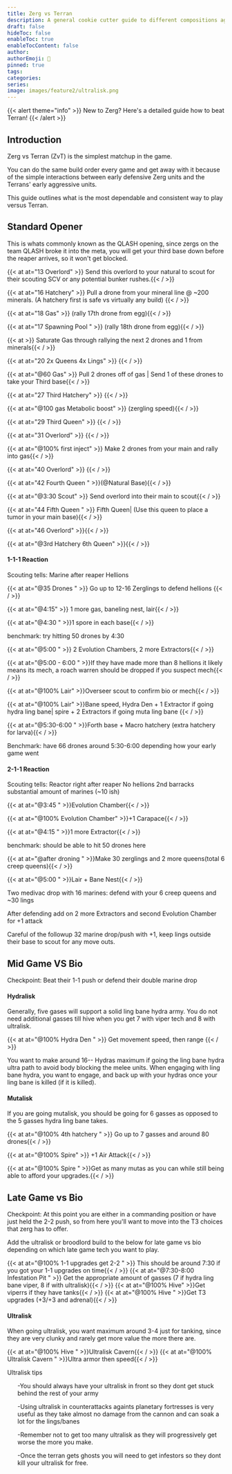 ```yaml
---
title: Zerg vs Terran
description: A general cookie cutter guide to different compositions againts Terran
draft: false
hideToc: false
enableToc: true
enableTocContent: false
author:
authorEmoji: 🤖
pinned: true
tags:
categories:
series:
image: images/feature2/ultralisk.png
---
```


{{< alert theme="info" >}} 
New to Zerg? Here's a detailed guide how to beat Terran!
{{< /alert >}}



## Introduction
Zerg vs Terran (ZvT) is the simplest matchup in the game. 

You can do the same build order every game and get away with it because of the simple interactions between early defensive Zerg units and the Terrans' early aggressive units. 

This guide outlines what is the most dependable and consistent way to play versus Terran.

## Standard Opener

This is whats commonly known as the QLASH opening, since zergs on the team QLASH broke it into the meta, you will get your third base down before the reaper arrives, so it won't get blocked.

{{< at at="13 Overlord" >}} Send this overlord to your natural to scout for their scouting SCV or any potential bunker rushes.{{< / >}}

{{< at at="16 Hatchery" >}} Pull a drone from your mineral line @ ~200 minerals. (A hatchery first is safe vs virtually any build) {{< / >}}

{{< at at="18 Gas" >}} (rally 17th drone from egg){{< / >}}

{{< at at="17 Spawning Pool " >}} (rally 18th drone from egg){{< / >}}

{{< at >}} Saturate Gas through rallying the next 2 drones and 1 from minerals{{< / >}}

{{< at at="20 2x Queens 4x Lings" >}} {{< / >}}

{{< at at="@60 Gas" >}} Pull 2 drones off of gas | Send 1 of these drones to take your Third base{{< / >}}

{{< at at="27 Third Hatchery" >}} {{< / >}}

{{< at at="@100 gas Metabolic boost" >}} (zergling speed){{< / >}}

{{< at at="29 Third Queen" >}} {{< / >}}

{{< at at="31 Overlord" >}} {{< / >}}

{{< at at="@100% first inject" >}} Make 2 drones from your main and rally into gas{{< / >}}

{{< at at="40 Overlord" >}} {{< / >}}

{{< at at="42 Fourth Queen " >}}(@Natural Base){{< / >}}

{{< at at="@3:30 Scout" >}} Send overlord into their main to scout{{< / >}}

{{< at at="44 Fifth Queen " >}} Fifth Queen| (Use this queen to place a tumor in your main base){{< / >}}

{{< at at="46 Overlord" >}}{{< / >}}

{{< at at="@3rd Hatchery 6th Queen" >}}{{< / >}}

#### 1-1-1 Reaction

Scouting tells: 
Marine after reaper
Hellions



{{< at at="@35 Drones " >}} Go up to 12-16 Zerglings to defend hellions {{< / >}}

{{< at at="@4:15" >}} 1 more gas, baneling nest, lair{{< / >}}

{{< at at="@4:30 " >}}1 spore in each base{{< / >}}

benchmark:
 try hitting 50 drones by 4:30

{{< at at="@5:00 " >}} 2 Evolution Chambers, 2 more Extractors{{< / >}}

{{< at at="@5:00 - 6:00 " >}}If they have made more than 8 hellions it likely means its mech, a roach warren should be dropped if you suspect mech{{< / >}}

{{< at at="@100% Lair" >}}Overseer scout to confirm bio or mech{{< / >}}


{{< at at="@100% Lair" >}}Bane speed, Hydra Den + 1 Extractor if going hydra ling bane| spire + 2 Extractors if going muta ling bane {{< / >}}

{{< at at="@5:30-6:00 " >}}Forth base + Macro hatchery (extra hatchery for larva){{< / >}}

Benchmark:
 have 66 drones around 5:30-6:00 depending how your early game went

#### 2-1-1 Reaction

Scouting tells:
Reactor right after reaper
No hellions
2nd barracks
substantial amount of marines (~10 ish)

{{< at at="@3:45 " >}}Evolution Chamber{{< / >}}

{{< at at="@100% Evolution Chamber" >}}+1 Carapace{{< / >}}

{{< at at="@4:15 " >}}1 more Extractor{{< / >}}

benchmark:
 should be able to hit 50 drones here 

{{< at at="@after droning " >}}Make 30 zerglings and 2 more queens(total 6 creep queens){{< / >}}

{{< at at="@5:00 " >}}Lair + Bane Nest{{< / >}}

Two medivac drop with 16 marines: defend with your 6 creep queens and ~30 lings

After defending add on 2 more Extractors and second Evolution Chamber for +1 attack

Careful of the followup 32 marine drop/push with +1, keep lings outside their base to scout for any move outs.

## Mid Game VS Bio

Checkpoint: 
Beat their 1-1 push or defend their double marine drop


#### Hydralisk
Generally, five gases will support a solid ling bane hydra army. You do not need additional gasses till hive when you get 7 with viper tech and 8 with ultralisk.

{{< at at="@100% Hydra Den " >}} Get movement speed, then range {{< / >}}

<!-- change -->
You want to make around 16-- Hydras maximum if going the ling bane hydra ultra path to avoid body blocking the melee units.  When engaging with ling bane hydra, you want to engage, and back up with your hydras once your ling bane is killed (if it is killed).

#### Mutalisk
If you are going mutalisk, you should be going for 6 gasses as opposed to the 5 gasses hydra ling bane takes.

{{< at at="@100% 4th hatchery " >}} Go up to 7 gasses and around 80 drones{{< / >}}

{{< at at="@100% Spire" >}} +1 Air Attack{{< / >}}

{{< at at="@100% Spire " >}}Get as many mutas as you can while still being able to afford your upgrades.{{< / >}}

## Late Game vs Bio

Checkpoint: At this point you are either in a commanding position or have just held the 2-2 push, so from here you'll want to move into the T3 choices that zerg has to offer.

Add the ultralisk or broodlord build to the below for late game vs bio depending on which late game tech you want to play.

{{< at at="@100% 1-1 upgrades get 2-2 " >}} This should be around 7:30 if you got your 1-1 upgrades on time{{< / >}}
{{< at at="@7:30-8:00 Infestation Pit " >}} Get the appropriate amount of gasses (7 if hydra ling bane viper, 8 if with ultralisk){{< / >}}
{{< at at="@100% Hive" >}}Get viperrs if they have tanks{{< / >}}
{{< at at="@100% Hive " >}}Get T3 upgrades (+3/+3 and adrenal){{< / >}}

#### Ultralisk
When going ultralisk, you want maximum around 3-4 just for tanking, since they are very clunky and rarely get more value the more there are.

{{< at at="@100% Hive " >}}Ultralisk Cavern{{< / >}}
{{< at at="@100% Ultralisk Cavern " >}}Ultra armor then speed{{< / >}}

Ultralisk tips
<ul> -You should always have your ultralisk in front so they dont get stuck behind the rest of your army </ul>
<ul> -Using ultralisk in counterattacks againts planetary fortresses is very useful as they take almost no damage from the cannon and can soak a lot for the lings/banes </ul>
<ul> -Remember not to get too many ultralisk as they will progressively get worse the more you make. </ul>
<ul> -Once the terran gets ghosts you will need to get infestors so they dont kill your ultralisk for free. </ul>

<!--#### Broodlord Timing
I wouldn't reccomend broodlords againts terran because they really stunt your movement potential, but there are some strong broodlord timings you can do if the terran isn't prepared if you hit it correctly, this part just shows how to efficiently get broodlords out.
{{< at at="@100% Infestation Pit " >}}Spire & Hive at the same time{{< / >}}
{{< at at="@100% Hive " >}}Greater Spire{{< / >}}
{{< at at="@50% Greater Spire " >}}Make corruptors{{< / >}}
{{< at at="@100% Greater spire " >}}Get +1 Flier attack{{< / >}}

Broodlord tips
<ul> -You always want to have a buffer with your broodlords to pretend the terran army from just running onto them. </ul>
<ul> -If the terran hasn't taken any defining engagements in the last little while you probably dont want to attack with the broodlords as a potentially game throwing fight could be taken, instead get infestors or vipers and play slower. </ul>-->




